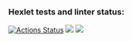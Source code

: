 ### Hexlet tests and linter status:
[![Actions Status](https://github.com/Shmik0/frontend-project-lvl1/workflows/hexlet-check/badge.svg)](https://github.com/Shmik0/frontend-project-lvl1/actions)
<a href="https://codeclimate.com/github/Shmik0/frontend-project-lvl1/maintainability"><img src="https://api.codeclimate.com/v1/badges/cdf814afe1f6e1367949/maintainability" /></a>
<a href="https://asciinema.org/a/JCRAFr7S73aKzNPYM45hDp0VZ" target="_blank"><img src="https://asciinema.org/a/JCRAFr7S73aKzNPYM45hDp0VZ.svg" /></a>
